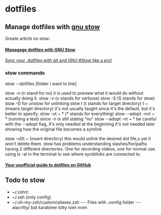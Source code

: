 # dotfiles

## Manage dotfiles with [gnu stow](https://www.gnu.org/software/stow/)

Greate article on stow:
#### [Managage dotfiles with GNU Stow](https://dr563105.github.io/blog/manage-dotfiles-with-gnu-stow/)

[Sync your .dotfiles with git and GNU #Stow like a pro!](https://www.youtube.com/watch?v=CFzEuBGPPPg)

### stow commands

stow --dotfiles [folder i want to link]

stow -n (n stand for no) it is used to preview what it would do without actually doing it.
stow -v (v stands for verbose)
stow -S (S stands for stow)
stow -D for unstow for unlinking
stow t (t stands for target directory)
t ~ (means target directory) it's not usually taught since it's the default, but it's better to specify.
stow -vt ~ * (* stands for everything)
stow --adopt -nvt ~ * (running a test) since -n is still stating "no"
stow --adopt -vt ~ *
be careful with the --adopt flag, it's only needed at the beginning it's not needed later
showing how the original file becomes a symlink

stow -vDt ~ (insert directory) this would unlink the desired dot file,s yet it won't delete them.
stow has problems understanding slashes/for/paths
having 2 different directories. One for recording videos, one for normal use.
using ls -al in the terminal to see where symblinks are connected to.

#### [Your unofficial guide to dotfiles on GitHub](https://dotfiles.github.io)


## Todo to stow

* ~/.zshrc
* ~/.ssh (only config)
* ~/.oh-my-zsh/custom/aliases.zsh
--- Files with .config folder ---
alacritty/
bat
karabiner
kitty
lvim
nvim


